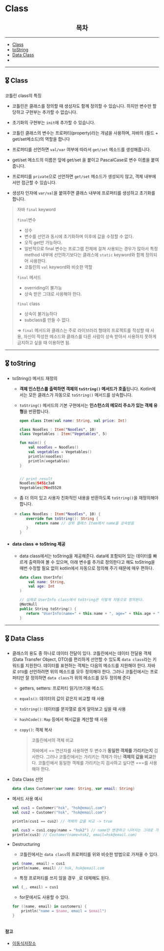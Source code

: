 # Class

## <div align = "center">목차</div>

-----

+ [Class](#-Class)
+ [toString](#-toString)
+ [Data Class](#-Data-Class)
+ 













-----

## 🎖 Class

코틀린 class의  특징

+ 코틀린은 클래스를 정의할 때 생성자도 함께 정의할 수 있습니다. 하지만 변수만 할당하고 구현부는 추가할 수 없습니다.
+ 초기화의 구현부는 `init`에 추가할 수 있습니다.
+ 코틀린 클래스의 변수는 프로퍼티(property)라는 개념을 사용하며, 자바의 (필드 + get/set메소드)의 역할을 합니다
+ 프로퍼티를 선언하면 `val/var` 여부에 따라서 `get/set` 메소드를 생성해줍니다.
+ get/set 메소드의 이름은 앞에 get/set 을 붙이고 PascalCase로 변수 이름을 붙여줍니다.
+ 프로퍼티를 `private`으로 선언하면 `get/set` 메소드가 생성되지 않고, 객체 내부에서만 접근할 수 있습니다.

+ 생성자 인자에 `var/val`을 붙여주면 클래스 내부에 프로퍼티를 생성하고 초기화를 합니다.

> 자바 `final` keyword
>
> `final`변수
>
> - 상수
> - 변수를 선언과 동시에 초기화하며 이후에 값을 수정할 수 없다.
> - 오직  get만 가능하다.
> - 일반적으로 final 변수는 프로그램 전체에 걸쳐 사용되는 경우가 많아서 특정 method 내부에 선언하기보다는 클래스에 `static` keyword와 함께 정의되어 사용한다.
> - 코틀린의 `val` keyword와 비슷한 역할
>
> `final` 메서드
>
> + overriding이 불가능
> + 상속 받은 그대로 사용해야 한다.
>
> `final` class
>
> + 상속이 불가능하다
> + subclass를 만들 수 없다.
>
> => `final` 메서드와 클래스는 주로 라이브러리 형태의 프로젝트를 작성할 때 사용, 자신이 작성한 메소드와 클래스를 다른 사람이 상속 받아서 사용하지 못하게 금지하고 싶을 때 이용하면 됨.





-----

##  🎖 toString

+ toString() 메서드 재정의

  + **객체 인스턴스를 출력하면 객체의 `toString()` 메서드가 호출**됩니다. Kotlin에서는 모든 클래스가 자동으로 `toString()` 메서드를 상속합니다. 

  + `toString()` 메서드의 기본 구현에서는 **인스턴스의 메모리 주소가 있는 객체 유형**을 반환합니다. 

    ```kotlin
    open class Item(val name: String, val price: Int)
    
    class Noodles : Item("Noodles", 10)
    class Vegetables : Item("Vegetables", 5)
    
    fun main() {
        val noodles = Noodles()
        val vegetables = Vegetables()
        println(noodles)
        println(vegetables)
    }
    
    
    // print result
    Noodles@5451c3a8
    Vegetables@76ed5528
    ```

  + 좀 더 의미 있고 사용자 친화적인 내용을 반환하도록 `toString()`을 재정의해야 합니다.    

  + ```kotlin
    class Noodles : Item("Noodles", 10) {
       override fun toString(): String {
           return name // 상위 클래스 Item에서 name을 상속받음
       }
    }    
    ```

  

+ #### data class => toString 제공

  + data class에서는 toString을 제공해준다. data에 포함되어 있는 데이터를 빠르게 출력하여 볼 수 있으며, 아래 변수를 추가로 정의한다고 해도 toString을 매번 수정할 필요 없이 kotlin에서 자동으로 정의해 주기 때문에 매우 편하다.

    ```kotlin
    data class UserInfo(
        val name: String,
        val age: Int
    )
    
    // 실제로 UserInfo class에서 toString은 이렇게 자동으로 정의된다. 
    @NotNull
    public String toString() {
       return "UserInfo(name=" + this.name + ", age=" + this.age + ")";
    }
    ```






-----

## 🎖 Data Class

+ 클래스의 용도 중 하나로 데이터 전달이 있다. 코틀린에서는 데이터 전달용 객체(Data Transfer Object, DTO)를 편리하게 선언할 수 있도록 `data class`라는 키워드를 지원한다. 데이터를 표현하는 객체는 다음의 메소드를 지원해야 한다. 자바로 `DTO`를 선언하려면 위의 메소드를 모두 정의해야 한다. 그러나 코틀린에서는 프로퍼티만 잘 정의하면 `data class`가 위의 메소드를 모두 정의해 준다

  + getters, setters: 프로퍼티 읽기/쓰기용 메소드

  + `equals()`: 데이터의 값이 같은지 비교할 때 사용

  + `toString()`: 데이터를 문자열로 쉽게 알아보고 싶을 때 사용

  + `hashCode()`: `Map` 등에서 해시값을 계산할 때 사용

  + `copy()`: 객체 복사

    > 코틀린에서의 객체 비교 
    >
    > 자바에서 == 연산자를 사용하면 두 변수가 **동일한 객체를 가리키는지** 검사한다. 그러나 코틀린에서는 가리키는 객체가 아닌 **객체의 값을 비교**한다. 코틀린에서 동일한 객체를 가리키는지 검사하고 싶다면 ===를 사용해야 한다.

+ Data Class 선언

  ```kotlin
  data class Customer(var name: String, var email: String)
  ```

+ 메서드 사용 예시

  ```kotlin
  val cus1 = Customer("hsk", "hsk@email.com")
  val cus2 = Customer("hsk", "hsk@email.com")
  
  println(cus1 == cus2) // 객체의 값을 비교 -> true
  ```

  ```kotlin
  val cus3 = cus1.copy(name = "hsk2") // name만 변경하고 나머지는 그대로 가져옴
  println(cus3) // Customer(name=hsk2, email=hsk@email.com)
  ```

+ Destructuring

  + 코틀린에서는 `data class`의 프로퍼티를 위와 비슷한 방법으로 가져올 수 있다.

  ```kotlin
  val (name, email) = cus1
  println(name, email) // hsk, hsk@email.com
  ```

  + 특정 프로퍼티를 쓰지 않을 경우 `_`로 대체해도 된다.

  ```kotlin
  val (_, email) = cus1
  ```

  + for문에서도 사용할 수 있다.

  ```kotlin
  for ((name, email) in customers) {
      println("name = $name, email = $email")
  }



#### 참고

+ [이동식저장소](https://thinking-face.tistory.com/entry/Kotlin-%EB%8D%B0%EC%9D%B4%ED%84%B0-%ED%81%B4%EB%9E%98%EC%8A%A4)


